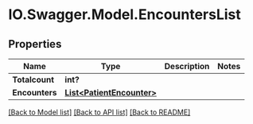 # IO.Swagger.Model.EncountersList
## Properties

Name | Type | Description | Notes
------------ | ------------- | ------------- | -------------
**Totalcount** | **int?** |  | 
**Encounters** | [**List&lt;PatientEncounter&gt;**](PatientEncounter.md) |  | 

[[Back to Model list]](../README.md#documentation-for-models) [[Back to API list]](../README.md#documentation-for-api-endpoints) [[Back to README]](../README.md)

